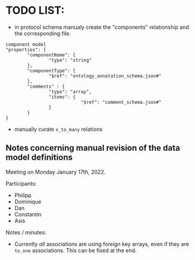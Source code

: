 # TODO LIST:

- in protocol schema manualy create the "components" relationship and the corresponding file.

```
component model
"properties": {
		"componentName": {
				"type": "string"
		},
		"componentType": {
				"$ref": "ontology_annotation_schema.json#"
		},
		"comments" : {
				"type": "array",
				"items": {
							"$ref": "comment_schema.json#"
				}
		}
}
```

- manually curate `x_to_many` relations

## Notes concerning manual revision of the data model definitions

Meeting on Monday January 17th, 2022.

Participants:
* Philipp
* Dominique
* Dan
* Constantin
* Asis

Notes / minutes:

* Currently _all_ associations are using foreign key arrays, even if they are
  `to_one` associations. This can be fixed at the end.
